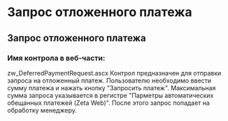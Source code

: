﻿---
description: 2.4.7
---
# Запрос отложенного платежа
## Запрос отложенного платежа
### Имя контрола в веб-части: 
zw_DeferredPaymentRequest.ascx
Контрол предназначен для отправки запроса на отложенный платеж. 
Пользователю необходимо ввести сумму платежа и нажать кнопку "Запросить платеж". Максимальная сумма запроса указывается в регистре "Парметры автоматических обещанных платежей (Zeta Web)".
После этого запрос попадает на обработку менеджеру.
